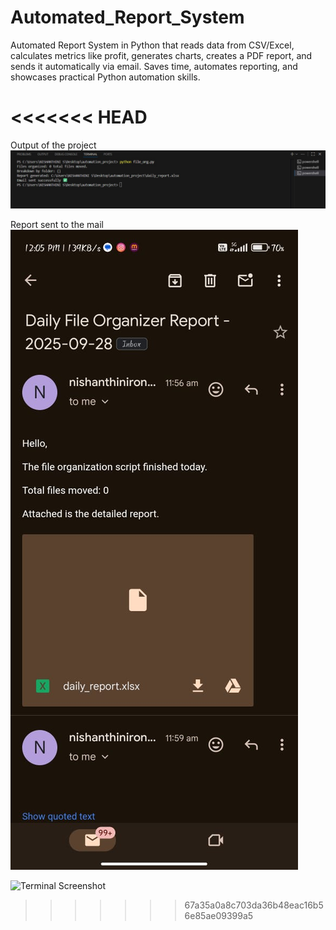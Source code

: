 # Automated_Report_System
Automated Report System in Python that reads data from CSV/Excel, calculates metrics like profit, generates charts, creates a PDF report, and sends it automatically via email. Saves time, automates reporting, and showcases practical Python automation skills.

<<<<<<< HEAD
=======
Output of the project  
![Output](https://raw.githubusercontent.com/Nisha8116/Automated_Report_System/main/output.jpg)

Report sent to the mail  
![Mail Screenshot](https://raw.githubusercontent.com/Nisha8116/Automated_Report_System/main/gmail.jpg)

![Terminal Screenshot](file:///C:/Users/priya/OneDrive/Documents/GitHub/Automated_Report_System/im.jpg)

>>>>>>> 67a35a0a8c703da36b48eac16b56e85ae09399a5
